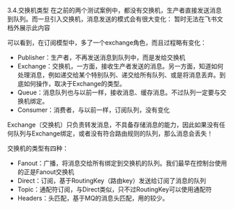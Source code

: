 3.4.交换机类型
在之前的两个测试案例中，都没有交换机，生产者直接发送消息到队列。而一旦引入交换机，消息发送的模式会有很大变化：
暂时无法在飞书文档外展示此内容

可以看到，在订阅模型中，多了一个exchange角色，而且过程略有变化：
- Publisher：生产者，不再发送消息到队列中，而是发给交换机
- Exchange：交换机，一方面，接收生产者发送的消息。另一方面，知道如何处理消息，例如递交给某个特别队列、递交给所有队列、或是将消息丢弃。到底如何操作，取决于Exchange的类型。
- Queue：消息队列也与以前一样，接收消息、缓存消息。不过队列一定要与交换机绑定。
- Consumer：消费者，与以前一样，订阅队列，没有变化

Exchange（交换机）只负责转发消息，不具备存储消息的能力，因此如果没有任何队列与Exchange绑定，或者没有符合路由规则的队列，那么消息会丢失！

交换机的类型有四种：
- Fanout：广播，将消息交给所有绑定到交换机的队列。我们最早在控制台使用的正是Fanout交换机
- Direct：订阅，基于RoutingKey（路由key）发送给订阅了消息的队列
- Topic：通配符订阅，与Direct类似，只不过RoutingKey可以使用通配符
- Headers：头匹配，基于MQ的消息头匹配，用的较少。
